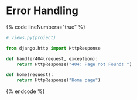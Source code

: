 # Error Handling

{% code lineNumbers="true" %}
```python
# views.py(project)

from django.http import HttpResponse

def handler404(request, exception):
    return HttpResponse("404: Page not Found! ")

def home(request):
    return HttpResponse("Home page")
```
{% endcode %}
